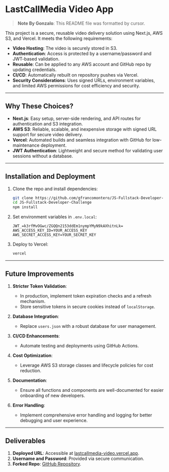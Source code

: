 # LastCallMedia Video App

> **Note By Gonzalo**: This README file was formatted by cursor.

This project is a secure, reusable video delivery solution using Next.js, AWS S3, and Vercel. It meets the following requirements:

- **Video Hosting**: The video is securely stored in S3.
- **Authentication**: Access is protected by a username/password and JWT-based validation.
- **Reusable**: Can be applied to any AWS account and GitHub repo by updating credentials.
- **CI/CD**: Automatically rebuilt on repository pushes via Vercel.
- **Security Considerations**: Uses signed URLs, environment variables, and limited AWS permissions for cost efficiency and security.

---

## Why These Choices?

- **Next.js**: Easy setup, server-side rendering, and API routes for authentication and S3 integration.
- **AWS S3**: Reliable, scalable, and inexpensive storage with signed URL support for secure video delivery.
- **Vercel**: Automated builds and seamless integration with GitHub for low-maintenance deployment.
- **JWT Authentication**: Lightweight and secure method for validating user sessions without a database.

---

## Installation and Deployment

1. Clone the repo and install dependencies:

   ```bash
   git clone https://github.com/gfrancomontero/JS-Fullstack-Developer-Challenge.git
   cd JS-Fullstack-Developer-Challenge
   npm install
   ```

2. Set environment variables in `.env.local`:

   ```plaintext
   JWT_=k3rfMvOGwc/ZGQQn2153ddEm1nympYMyN9kAXhitnLk=
   AWS_ACCESS_KEY_ID=YOUR_ACCESS_KEY
   AWS_SECRET_ACCESS_KEY=YOUR_SECRET_KEY
   ```

3. Deploy to Vercel:
   ```bash
   vercel
   ```

---

## Future Improvements

1. **Stricter Token Validation**:

   - In production, implement token expiration checks and a refresh mechanism.
   - Store sensitive tokens in secure cookies instead of `localStorage`.

2. **Database Integration**:

   - Replace `users.json` with a robust database for user management.

3. **CI/CD Enhancements**:

   - Automate testing and deployments using GitHub Actions.

4. **Cost Optimization**:

   - Leverage AWS S3 storage classes and lifecycle policies for cost reduction.

5. **Documentation**:

   - Ensure all functions and components are well-documented for easier onboarding of new developers.

6. **Error Handling**:
   - Implement comprehensive error handling and logging for better debugging and user experience.

---

## Deliverables

1. **Deployed URL**: Accessible at [lastcallmedia-video.vercel.app](https://lastcallmedia-video.vercel.app).
2. **Username and Password**: Provided via secure communication.
3. **Forked Repo**: [GitHub Repository](https://github.com/gfrancomontero/JS-Fullstack-Developer-Challenge).
